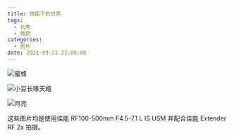 ```yaml
---
title: 微距下的世界
tags:
  - 长焦
  - 微距
categories:
  - 图片
date: 2021-09-21 22:00:00
---
```


![蜜蜂](/cdn-cgi/imagedelivery/6T-behmofKYLsxlrK0l_MQ/1f1c20a5-1562-49b4-9fb2-60a396987000/extra)

![小豆长喙天蛾](/cdn-cgi/imagedelivery/6T-behmofKYLsxlrK0l_MQ/76d82635-7e2f-493a-52ad-015c8a07c400/extra)

![月亮](/cdn-cgi/imagedelivery/6T-behmofKYLsxlrK0l_MQ/d9e3ef88-5b6e-4193-f1d2-dcffea60e100/extra)

这些图片均是使用佳能 RF100-500mm F4.5-7.1 L IS USM 并配合佳能 Extender RF 2x 拍摄。
